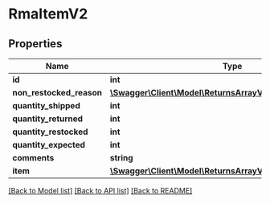# RmaItemV2

## Properties
Name | Type | Description | Notes
------------ | ------------- | ------------- | -------------
**id** | **int** |  | [optional] 
**non_restocked_reason** | [**\Swagger\Client\Model\ReturnsArrayV2NonRestockedReason**](ReturnsArrayV2NonRestockedReason.md) |  | [optional] 
**quantity_shipped** | **int** |  | [optional] 
**quantity_returned** | **int** |  | [optional] 
**quantity_restocked** | **int** |  | [optional] 
**quantity_expected** | **int** |  | [optional] 
**comments** | **string** |  | [optional] 
**item** | [**\Swagger\Client\Model\ReturnsArrayV2Item**](ReturnsArrayV2Item.md) |  | [optional] 

[[Back to Model list]](../../README.md#documentation-for-models) [[Back to API list]](../../README.md#documentation-for-api-endpoints) [[Back to README]](../../README.md)

